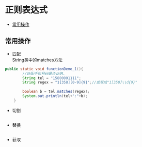 # 正则表达式
  - [常用操作](#常用操作)



## 常用操作
* 匹配  
String类中的matches方法
```java
public static void functionDemo_1(){
		//匹配手机号码是否正确。 
		String tel = "15800001111";
		String regex = "1[358][0-9]{9}";//或写成"1[358]\\d{9}"
		
		boolean b = tel.matches(regex);
		System.out.println(tel+":"+b);
	}
```

* 切割
```java

```

* 替换
```java

```

* 获取
```java

```
